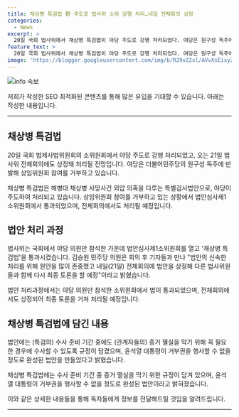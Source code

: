 ```yaml
---
title: 채상병 특검법 野 주도로 법사위 소위 강행 처리…내일 전체회의 상정
categories:
  - News
excerpt: >
  20일 국회 법사위에서 채상병 특검법이 야당 주도로 강행 처리되었다. 여당은 원구성 독주에 반발해 상임위원회 참여를 거부하고 있으며, 법사위는 더불어민주당 등 야당 의원만 참석한 가운데 법안심사제1소위원회를 열고 채상병 특검법을 통과시켰다. 김승원 민주당 의원은 신속한 처리를 위해 법안을 다시 최종 토론할 예정이라고 밝히면서, 특검의 수사 준비기간 동안 증거 멸실을 막기 위한 규정을 담은 법안을 만들었다고 설명했다.
feature_text: >
  20일 국회 법사위에서 채상병 특검법이 야당 주도로 강행 처리되었다. 여당은 원구성 독주에 반발해 상임위원회 참여를 거부하고 있으며, 법사위는 더불어민주당 등 야당 의원만 참석한 가운데 법안심사제1소위원회를 열고 채상병 특검법을 통과시켰다. 김승원 민주당 의원은 신속한 처리를 위해 법안을 다시 최종 토론할 예정이라고 밝히면서, 특검의 수사 준비기간 동안 증거 멸실을 막기 위한 규정을 담은 법안을 만들었다고 설명했다.
image: 'https://blogger.googleusercontent.com/img/b/R29vZ2xl/AVvXsEixyZcFfHzMRdzZMjFBmAUKJYCLCGyLL1o632UiGVXcaFdKo_bkvkuCioo0uUKlGfBVcT3P84aROyZIXSBEx3Aw5nCQ3pTgDom1WDC4m8eifvWiAmWEEVb4x6G_l8C0QH225ldMjyaFvpxGEBGNO37VmDTDMHGhJPq73UglMfDca1-0aw/s1600/blogspot.png'
---
```


<p><img src="https://blogger.googleusercontent.com/img/b/R29vZ2xl/AVvXsEixyZcFfHzMRdzZMjFBmAUKJYCLCGyLL1o632UiGVXcaFdKo_bkvkuCioo0uUKlGfBVcT3P84aROyZIXSBEx3Aw5nCQ3pTgDom1WDC4m8eifvWiAmWEEVb4x6G_l8C0QH225ldMjyaFvpxGEBGNO37VmDTDMHGhJPq73UglMfDca1-0aw/s1600/blogspot.png" alt="info 속보" /></p>

<p>저희가 작성한 SEO 최적화된 콘텐츠를 통해 많은 유입을 기대할 수 있습니다. 아래는 작성한 내용입니다.</p>

<hr />

<h2 data-ke-size="size26">채상병 특검법</h2>

<p>20일 국회 법제사법위원회의 소위원회에서 야당 주도로 강행 처리되었고, 오는 21일 법사위 전체회의에도 상정돼 처리될 전망입니다. 여당은 더불어민주당의 원구성 독주에 반발해 상임위원회 참여를 거부하고 있습니다.</p>

<p data-ke-size="size16">채상병 특검법은 해병대 채상병 사망사건 외압 의혹을 다루는 특별검사법안으로, 야당이 주도하여 처리되고 있습니다. 상임위원회 참여를 거부하고 있는 상황에서 법안심사제1소위원회에서 통과되었으며, 전체회의에서도 처리될 예정입니다.</p>

<h2 data-ke-size="size26">법안 처리 과정</h2>

<p>법사위는 국회에서 야당 의원만 참석한 가운데 법안심사제1소위원회를 열고 '채상병 특검법'을 통과시켰습니다. 김승원 민주당 의원은 회의 후 기자들과 만나 "법안의 신속한 처리를 위해 원안을 많이 존중했고 내일(21일) 전체회의에 법안을 상정해 다른 법사위원들과 함께 다시 최종 토론을 할 예정"이라고 밝혔습니다.</p>

<p data-ke-size="size16">법안 처리과정에서는 야당 의원만 참석한 소위원회에서 법이 통과되었으며, 전체회의에서도 상정되어 최종 토론을 거쳐 처리될 예정입니다.</p>

<h2 data-ke-size="size26">채상병 특검법에 담긴 내용</h2>

<p>법안에는 (특검의) 수사 준비 기간 중에도 (관계자들의) 증거 멸실을 막기 위해 꼭 필요한 경우에 수사할 수 있도록 규정이 담겼으며, 윤석열 대통령이 거부권을 행사할 수 없을 정도로 완성된 법안을 만들었다고 밝혔습니다.</p>

<p data-ke-size="size16">채상병 특검법에는 수사 준비 기간 중 증거 멸실을 막기 위한 규정이 담겨 있으며, 윤석열 대통령이 거부권을 행사할 수 없을 정도로 완성된 법안이라고 밝혀졌습니다.</p>

<p>이와 같은 상세한 내용들을 통해 독자들에게 정보를 전달해드릴 것임을 알려드립니다.</p>

<hr />

